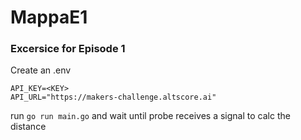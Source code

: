 # MappaE1
### Excersice for Episode 1
Create an .env
```
API_KEY=<KEY>
API_URL="https://makers-challenge.altscore.ai"
```

run `go run main.go` and wait until probe receives a signal to calc the distance